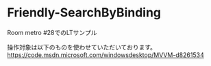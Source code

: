 Friendly-SearchByBinding
========================

Room metro #28でのLTサンプル

操作対象は以下のものを使わせていただいております。
https://code.msdn.microsoft.com/windowsdesktop/MVVM-d8261534


